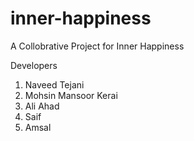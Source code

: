 # inner-happiness
A Collobrative Project for Inner Happiness

Developers
1. Naveed Tejani
2. Mohsin Mansoor Kerai
3. Ali Ahad
4. Saif
5. Amsal

